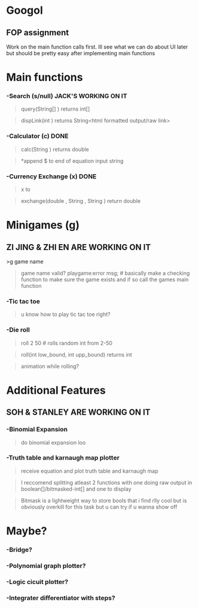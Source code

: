 # Googol
<h2>FOP assignment</h2>

Work on the main function calls first. Ill see what we can do about UI later but should be pretty easy after implementing main functions

# Main functions
### -Search (s/null) JACK'S WORKING ON IT
> query(String[] <list of search parameters>) returns int[]<index of links satisfying condition>
  
> dispLink(int <index>) returns String<html formatted output/raw link>

### -Calculator (c) DONE
> calc(String <equation>) returns double <ans>
  
> *append $ to end of equation input string
  
### -Currency Exchange (x) DONE
> x <amount> <money1> to <money2>
  
> exchange(double <amount>, String <money1>, String <money2>) return double <answer>


# Minigames (g) 
<h2 style={color:"blue";}>ZI JING & ZHI EN ARE WORKING ON IT</h2>
>g game name 
  
>game name valid? playgame:error msg; # basically make a checking function to make sure the game exists and if so call the games main function
  
### -Tic tac toe
> u know how to play tic tac toe right?

### -Die roll
>roll 2 50 # rolls random int from 2-50

>roll(int low_bound, int upp_bound) returns int <random int in range>
  
>animation while rolling?
 
 
# Additional Features
## SOH & STANLEY ARE WORKING ON IT
### -Binomial Expansion 
> do binomial expansion loo

### -Truth table and karnaugh map plotter
> receive equation and plot truth table and karnaugh map

> I reccomend splitting atleast 2 functions with one doing raw output in boolean[]/bitmasked-int[] and one to display

> Bitmask is a lightweight way to store bools that i find rlly cool but is obviously overkill for this task but u can try if u wanna show off


# Maybe?
### -Bridge?
### -Polynomial graph plotter?
### -Logic cicuit plotter?
### -Integrater differentiator with steps?
